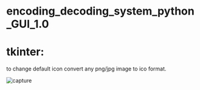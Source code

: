 # encoding_decoding_system_python_GUI_1.0
# tkinter:
  to change default icon convert any png/jpg image to ico format.
  
  ![capture](https://user-images.githubusercontent.com/18087611/50350012-d4b65400-0567-11e9-977b-91a6ccc91e80.JPG)
